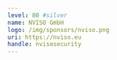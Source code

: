```yaml
---
level: 80 #silver
name: NVISO GmbH
logo: /img/sponsors/nviso.png
uri: https://nviso.eu
handle: nvisosecurity
---
```

